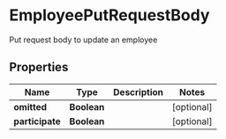 

# EmployeePutRequestBody

Put request body to update an employee
## Properties

Name | Type | Description | Notes
------------ | ------------- | ------------- | -------------
**omitted** | **Boolean** |  |  [optional]
**participate** | **Boolean** |  |  [optional]



